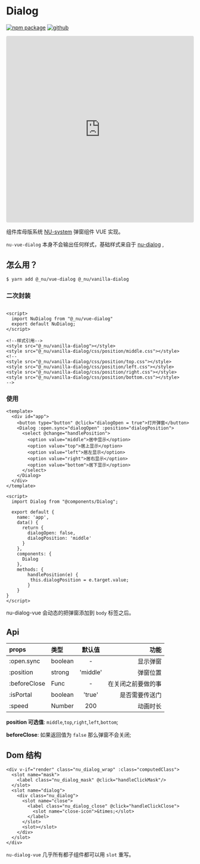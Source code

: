 # Dialog

[![npm package](https://img.shields.io/npm/v/@_nu/vue-dialog.svg)](https://www.npmjs.org/package/@_nu/vue-dialog)
[![github](https://img.shields.io/github/stars/nu-system/vue-dialog.svg?style=social)](https://github.com/nu-system/vue-dialog)

<iframe src="https://codesandbox.io/embed/vue-template-phc9q?autoresize=1&fontsize=14&hidenavigation=1&module=%2Fsrc%2Fcomponents%2FDialog.vue&view=preview" title="nu-dialog-vue" style="width:100%; height:500px; border:0; border-radius: 4px; overflow:hidden;" sandbox="allow-modals allow-forms allow-popups allow-scripts allow-same-origin"></iframe>

<ClientOnly>
<DialogDemo/>
</ClientOnly>

组件库母版系统 [NU-system](https://nu-system.github.io/) 弹窗组件 VUE 实现。

`nu-vue-dialog` 本身不会输出任何样式，基础样式来自于 [nu-dialog](https://nu-system.github.io/vanilla/dialog/) , 

## 怎么用？

```bash
$ yarn add @_nu/vue-dialog @_nu/vanilla-dialog
```

### 二次封装

```vue

<script>
  import NuDialog from "@_nu/vue-dialog"
  export default NuDialog;
</script>

<!--样式引用-->
<style src="@_nu/vanilla-dialog"></style>
<style src="@_nu/vanilla-dialog/css/position/middle.css"></style>
<!-- 
<style src="@_nu/vanilla-dialog/css/position/top.css"></style>
<style src="@_nu/vanilla-dialog/css/position/left.css"></style>
<style src="@_nu/vanilla-dialog/css/position/right.css"></style>
<style src="@_nu/vanilla-dialog/css/position/bottom.css"></style> 
-->
```


### 使用

```vue
<template>
  <div id="app">    
    <button type="button" @click="dialogOpen = true">打开弹窗</button>            
    <Dialog :open.sync="dialogOpen" :position="dialogPosition">
      <select @change="handlePosition">
        <option value="middle">居中显示</option>
        <option value="top">居上显示</option>
        <option value="left">居左显示</option>
        <option value="right">居右显示</option>
        <option value="bottom">居下显示</option>
      </select>
    </Dialog>
  </div>
</template>

<script>
  import Dialog from "@components/Dialog";
  
  export default {
    name: 'app',
    data() {
      return {
        dialogOpen: false,
        dialogPosition: 'middle'
      }
    },
    components: {
      Dialog
    },
    methods: {
        handlePosition(e) {
         this.dialogPosition = e.target.value;
        }
    }
}
</script>
```

nu-dialog-vue 会动态的把弹窗添加到 `body` 标签之后。

## Api

| props   |      类型      | 默认值  |功能 |
|:----------|:-------------|:------:|------:|
| :open.sync |  boolean | - | 显示弹窗|
| :position |  strong | 'middle' | 弹窗位置|
| :beforeClose |  Func | - | 在关闭之前要做的事 |
| :isPortal | boolean | 'true' | 是否需要传送门 |
| :speed | Number | 200 | 动画时长 |

**position 可选值**: `middle`,`top`,`right`,`left`,`bottom`;

**beforeClose**: 如果返回值为 `false` 那么弹窗不会关闭;

## Dom 结构

```vue
<div v-if="render" class="nu_dialog_wrap" :class="computedClass">
  <slot name="mask">
    <label class="nu_dialog_mask" @click="handleClickMask"/>
  </slot>
  <slot name="dialog">
    <div class="nu_dialog">
      <slot name="close">
        <label class="nu_dialog_close" @click="handleClickClose">
          <slot name="close-icon">&times;</slot>
        </label>
      </slot>
      <slot></slot>
    </div>
  </slot>
</div>
```

`nu-dialog-vue` 几乎所有都子组件都可以用 `slot` 重写。

